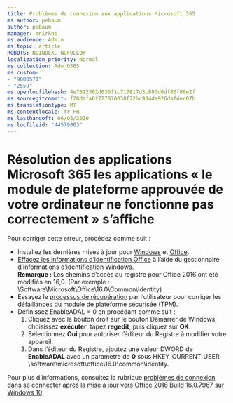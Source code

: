 ```yaml
---
title: Problèmes de connexion aux applications Microsoft 365
ms.author: pebaum
author: pebaum
manager: mnirkhe
ms.audience: Admin
ms.topic: article
ROBOTS: NOINDEX, NOFOLLOW
localization_priority: Normal
ms.collection: Adm_O365
ms.custom:
- "9000571"
- "2559"
ms.openlocfilehash: 4e7612562d036f1c717817d3c883d6df80f86e2f
ms.sourcegitcommit: f28dafa0f727870038f72bc904da926daf4ec07b
ms.translationtype: MT
ms.contentlocale: fr-FR
ms.lasthandoff: 06/05/2020
ms.locfileid: "44579863"
---
```

# <a name="fixing-the-microsoft-365-apps-your-computers-trusted-platform-module-is-not-functioning-properly-message"></a>Résolution des applications Microsoft 365 les applications « le module de plateforme approuvée de votre ordinateur ne fonctionne pas correctement » s’affiche

Pour corriger cette erreur, procédez comme suit :

- Installez les dernières mises à jour pour [Windows](https://support.microsoft.com/help/4027667/windows-10-update) et [Office](https://support.office.com/article/update-office-and-your-computer-with-microsoft-update-2ab296f3-7f03-43a2-8e50-46de917611c5).
- [Effacez les informations d’identification Office](https://docs.microsoft.com/eoffice/troubleshoot/error-messages/another-account-already-signed-in#step-3-clear-cached-credentials-on-the-computer) à l’aide du gestionnaire d’informations d’identification Windows.<br/>
    **Remarque :** Les chemins d’accès au registre pour Office 2016 ont été modifiés en 16,0. (Par exemple : \Software\Microsoft\Office\16.0\Common\Identity\)
- Essayez le [processus de récupération](https://docs.microsoft.com/office365/troubleshoot/administration/connection-issue-when-sign-in-office-2016#symptom-2) par l’utilisateur pour corriger les défaillances du module de plateforme sécurisée (TPM).
- Définissez EnableADAL = 0 en procédant comme suit :  
    1. Cliquez avec le bouton droit sur le bouton Démarrer de Windows, choisissez **exécuter**, tapez **regedit**, puis cliquez sur **OK**.
    2. Sélectionnez **Oui** pour autoriser l’éditeur du Registre à modifier votre appareil.
    3. Dans l’éditeur du Registre, ajoutez une valeur DWORD de **EnableADAL** avec un paramètre de **0** sous HKEY_CURRENT_USER \software\microsoft\office\16.0\common\identity.

Pour plus d’informations, consultez la rubrique [problèmes de connexion dans se connecter après la mise à jour vers Office 2016 Build 16.0.7967 sur Windows 10](https://docs.microsoft.com/office365/troubleshoot/administration/connection-issue-when-sign-in-office-2016).